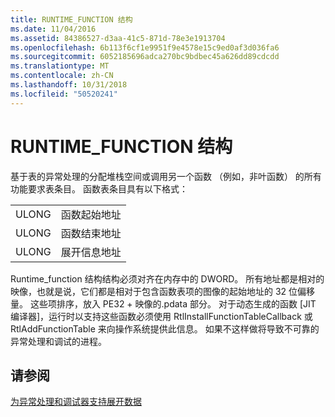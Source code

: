 ```yaml
---
title: RUNTIME_FUNCTION 结构
ms.date: 11/04/2016
ms.assetid: 84386527-d3aa-41c5-871d-78e3e1913704
ms.openlocfilehash: 6b113f6cf1e9951f9e4578e15c9ed0af3d036fa6
ms.sourcegitcommit: 6052185696adca270bc9bdbec45a626dd89cdcdd
ms.translationtype: MT
ms.contentlocale: zh-CN
ms.lasthandoff: 10/31/2018
ms.locfileid: "50520241"
---
```

# <a name="struct-runtimefunction"></a>RUNTIME_FUNCTION 结构

基于表的异常处理的分配堆栈空间或调用另一个函数 （例如，非叶函数） 的所有功能要求表条目。 函数表条目具有以下格式：

|||
|-|-|
|ULONG|函数起始地址|
|ULONG|函数结束地址|
|ULONG|展开信息地址|

Runtime_function 结构结构必须对齐在内存中的 DWORD。 所有地址都是相对的映像，也就是说，它们都是相对于包含函数表项的图像的起始地址的 32 位偏移量。 这些项排序，放入 PE32 + 映像的.pdata 部分。 对于动态生成的函数 [JIT 编译器]，运行时以支持这些函数必须使用 RtlInstallFunctionTableCallback 或 RtlAddFunctionTable 来向操作系统提供此信息。 如果不这样做将导致不可靠的异常处理和调试的进程。

## <a name="see-also"></a>请参阅

[为异常处理和调试器支持展开数据](../build/unwind-data-for-exception-handling-debugger-support.md)